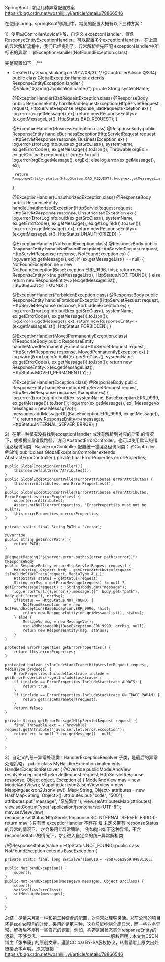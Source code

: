 SpringBoot | 常见几种异常配置方案 
https://blog.csdn.net/woshilijiuyi/article/details/78866546

在使用spring、springBoot的项目中，常见的配置大概有以下三种方案：

1）使用@ControllerAdvice注解，自定义 exceptionHandler，继承 ResponseEntityExceptionHandler，可以配置多个exceptionHandler。
在上篇的异常解析流程中，我们已经提到了，异常解析会先匹配 exceptionHandler中所标识的异常：
@ExceptionHandler(NotFoundException.class)

完整配置如下：
/**
 * Created by zhangshukang on 2017/08/31.
 */
@ControllerAdvice
@Slf4j
public class GlobalExceptionHandler extends ResponseEntityExceptionHandler {
    @Value("${spring.application.name:}")
    private String systemName;

    @ExceptionHandler(BadRequestException.class)
    @ResponseBody
    public ResponseEntity<MessageVo> handleBadRequestException(HttpServletRequest request, HttpServletResponse response, BadRequestException ex) {
        log.error(ex.getMessage(), ex);
        return new ResponseEntity<>(ex.getMessageList(), HttpStatus.BAD_REQUEST);
    }

    @ExceptionHandler(BusinessException.class)
    @ResponseBody
    public ResponseEntity<MessageVo> handleBusinessException(HttpServletRequest request, HttpServletResponse response, BusinessException ex) {
        log.error(ErrorLogInfo.build(ex.getSrcClass(), systemName, ex.getErrorCode(), ex.getMessage()).toJson());
        Throwable orgEx = ex.getOriginalException();
        if (orgEx != null)
            log.error(orgEx.getMessage(), orgEx);
        else
            log.error(ex.getMessage(), ex);

        return ResponseEntity.status(HttpStatus.BAD_REQUEST).body(ex.getMessageList());
    }

    @ExceptionHandler(UnauthorizedException.class)
    @ResponseBody
    public ResponseEntity<MessageVo> handleUnauthorizedException(HttpServletRequest request, HttpServletResponse response, UnauthorizedException ex) {
        log.error(ErrorLogInfo.build(ex.getSrcClass(), systemName, ex.getErrorCode(), ex.getMessage(), ex.getLoginId()).toJson());
        log.error(ex.getMessage(), ex);
        return new ResponseEntity<>(ex.getMessageList(), HttpStatus.UNAUTHORIZED);
    }

    @ExceptionHandler(NotFoundException.class)
    @ResponseBody
    public ResponseEntity<MessageVo> handleNotFoundException(HttpServletRequest request, HttpServletResponse response, NotFoundException ex) {
        log.warn(ex.getMessage(), ex);
        if (ex.getMessageList() == null) {
            NotFoundException ne = new NotFoundException(BaseException.ERR_9996, this);
            return new ResponseEntity<>(ne.getMessageList(), HttpStatus.NOT_FOUND);
        } else
            return new ResponseEntity<>(ex.getMessageList(), HttpStatus.NOT_FOUND);
    }

    @ExceptionHandler(ForbiddenException.class)
    @ResponseBody
    public ResponseEntity<MessageVo> handleForbiddenException(HttpServletRequest request, HttpServletResponse response, ForbiddenException ex) {
        log.error(ErrorLogInfo.build(ex.getSrcClass(), systemName, ex.getErrorCode(), ex.getMessage()).toJson());
        log.error(ex.getMessage(), ex);
        return new ResponseEntity<>(ex.getMessageList(), HttpStatus.FORBIDDEN);
    }

    @ExceptionHandler(MovedPermanentlyException.class)
    @ResponseBody
    public ResponseEntity<MessageVo> handleMovedPermanentlyException(HttpServletRequest request, HttpServletResponse response, MovedPermanentlyException ex) {
        log.warn(ErrorLogInfo.build(ex.getSrcClass(), systemName, ex.getErrorCode(), ex.getMessage()).toJson());
        return new ResponseEntity<>(ex.getMessageList(), HttpStatus.MOVED_PERMANENTLY);
    }

    @ExceptionHandler(Exception.class)
    @ResponseBody
    public ResponseEntity<MessageVo> handleException(HttpServletRequest request, HttpServletResponse response, Exception ex) {
        log.error(ErrorLogInfo.build(ex, systemName, BaseException.ERR_9999, ex.getMessage()).toJson());
        log.error(ex.getMessage(), ex);
        MessageVo messages = new MessageVo();
        messages.addMessageObj(BaseException.ERR_9999, ex.getMessage(), "");
        return new ResponseEntity<>(messages, HttpStatus.INTERNAL_SERVER_ERROR);
    }

2）在第一种情况没有找到exceptionHandler 或没有解析到对应的异常 的情况下，或根据全局错误路径，访问 AbstractErrorController。也可以使用默认的错误路径访问类：BasicErrorController 配置统一错误路径访问类：
@Controller
@Slf4j
public class GlobalExceptionController extends AbstractErrorController {
    private final ErrorProperties errorProperties;

    public GlobalExceptionController(){
        this(new DefaultErrorAttributes());
    }
    public GlobalExceptionController(ErrorAttributes errorAttributes) {
        this(errorAttributes, new ErrorProperties());
    }
    public GlobalExceptionController(ErrorAttributes errorAttributes, ErrorProperties errorProperties) {
        super(errorAttributes);
        Assert.notNull(errorProperties, "ErrorProperties must not be null");
        this.errorProperties = errorProperties;
    }

    private static final String PATH = "/error";

    @Override
    public String getErrorPath() {
        return PATH;
    }

    @RequestMapping("${server.error.path:${error.path:/error}}")
    @ResponseBody
    public ResponseEntity error(HttpServletRequest request) {
        Map<String, Object> body = getErrorAttributes(request, isIncludeStackTrace(request, MediaType.ALL));
        HttpStatus status = getStatus(request);
        String errMsg = getErrorMessage(request) != null ? getErrorMessage(request) : (String)body.get("message");
        log.error("url:{},error:{},message:{}", body.get("path"), body.get("error"), errMsg);
        if(status == HttpStatus.NOT_FOUND) {
            NotFoundException ne = new NotFoundException(BaseException.ERR_9996, this);
            return new ResponseEntity(ne.getMessageList(), status);
        } else {
            MessageVo msg = new MessageVo();
            msg.addMessageObj(BaseException.ERR_9999, errMsg, null);
            return new ResponseEntity(msg, status);
        }
    }

    protected ErrorProperties getErrorProperties() {
        return this.errorProperties;
    }

    protected boolean isIncludeStackTrace(HttpServletRequest request, MediaType produces) {
        ErrorProperties.IncludeStacktrace include = getErrorProperties().getIncludeStacktrace();
        if (include == ErrorProperties.IncludeStacktrace.ALWAYS) {
            return true;
        }
        if (include == ErrorProperties.IncludeStacktrace.ON_TRACE_PARAM) {
            return getTraceParameter(request);
        }
        return false;
    }

    private String getErrorMessage(HttpServletRequest request) {
        final Throwable exc = (Throwable) request.getAttribute("javax.servlet.error.exception");
        return exc != null ? exc.getMessage() : null;
    }
}

3）自定义的统一异常处理类：HandlerExceptionResolver 子类，是最后的异常处理策略。
 public class MyHandlerException implements HandlerExceptionResolver {
    @Override
    public ModelAndView resolveException(HttpServletRequest request, HttpServletResponse response, Object object,
                                         Exception e) {
        ModelAndView mav = new ModelAndView();
        MappingJackson2JsonView view = new MappingJackson2JsonView();
        Map<String, Object> attributes = new HashMap<String, Object>();
        attributes.put("code", "500");
        attributes.put("message", "系统繁忙");
        view.setAttributesMap(attributes);
        view.setContentType("application/json;charset=UTF-8");
        mav.setView(view);
        response.setStatus(HttpServletResponse.SC_INTERNAL_SERVER_ERROR);
        return mav;
    }
只有当 exceptionHandler 不存在 和 未定义带有 responseStatus的异常的情况下，
才会采用此异常策略。
例如抛出如下这种异常，不含responseStatus的情况下，才会进入自定义的统一异常解析类

//@ResponseStatus(value = HttpStatus.NOT_FOUND)
public class NotFoundException extends BaseException {

    private static final long serialVersionUID = -8687066286979480116L;

    public NotFoundException() {
        super();
    }
    public NotFoundException(MessageVo messages, Object srcClass) {
    	super();
    	setSrcClass(srcClass);
    	setMessageVo(messages);
    }

}

总结：尽量采用第一种和第二种结合的配置，对异常处理够灵活。以前公司的项目还是spring项目的时候，采用的是第三种，这样只能控制全局异常，而一些业务异常，解析后不能有一些自己的逻辑，例如，构造返回状态实体responseEntity的逻辑，不够灵活。
————————————————
版权声明：本文为CSDN博主「张书康」的原创文章，遵循CC 4.0 BY-SA版权协议，转载请附上原文出处链接及本声明。
原文链接：https://blog.csdn.net/woshilijiuyi/article/details/78866546